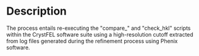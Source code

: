# Description
The process entails re-executing the "compare_" and "check_hkl" scripts within the CrystFEL software suite using a high-resolution cutoff extracted from log files generated during the refinement process using Phenix software.
